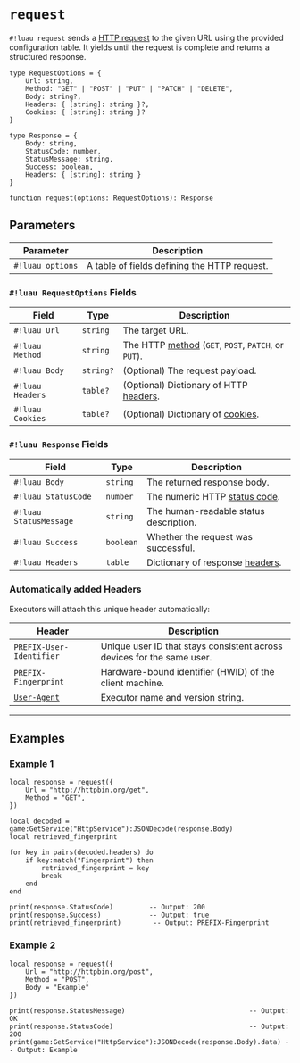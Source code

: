 # `request`

`#!luau request` sends a [HTTP request](https://en.wikipedia.org/wiki/HTTP) to the given URL using the provided configuration table. It yields until the request is complete and returns a structured response.

```luau
type RequestOptions = {
    Url: string,
    Method: "GET" | "POST" | "PUT" | "PATCH" | "DELETE",
    Body: string?,
    Headers: { [string]: string }?,
    Cookies: { [string]: string }?
}

type Response = {
    Body: string,
    StatusCode: number,
    StatusMessage: string,
    Success: boolean,
    Headers: { [string]: string }
}

function request(options: RequestOptions): Response
```

## Parameters

| Parameter         | Description                                 |
|-------------------|---------------------------------------------|
| `#!luau options`   | A table of fields defining the HTTP request. |

### `#!luau RequestOptions` Fields

| Field         | Type         | Description                                                |
|---------------|--------------|------------------------------------------------------------|
| `#!luau Url`     | `string`     | The target URL.                                             |
| `#!luau Method`  | `string`     | The HTTP [method](https://en.wikipedia.org/wiki/HTTP#Request_methods) (`GET`, `POST`, `PATCH`, or `PUT`).         |
| `#!luau Body`    | `string?`    | (Optional) The request payload.                             |
| `#!luau Headers` | `table?`     | (Optional) Dictionary of HTTP [headers](https://en.wikipedia.org/wiki/List_of_HTTP_header_fields).                      |
| `#!luau Cookies` | `table?`     | (Optional) Dictionary of [cookies](https://en.wikipedia.org/wiki/HTTP_cookie).                           |

### `#!luau Response` Fields

| Field              | Type       | Description                              |
|--------------------|------------|------------------------------------------|
| `#!luau Body`        | `string`   | The returned response body.               |
| `#!luau StatusCode`  | `number`   | The numeric HTTP [status code](https://en.wikipedia.org/wiki/List_of_HTTP_status_codes).             |
| `#!luau StatusMessage` | `string` | The human-readable status description.    |
| `#!luau Success`     | `boolean`  | Whether the request was successful.       |
| `#!luau Headers`     | `table`    | Dictionary of response [headers](https://en.wikipedia.org/wiki/List_of_HTTP_header_fields).           |

### Automatically added Headers

Executors will attach this unique header automatically:

| Header                     | Description                                                                 |
|----------------------------|-----------------------------------------------------------------------------|
| `PREFIX-User-Identifier`   | Unique user ID that stays consistent across devices for the same user.     |
| `PREFIX-Fingerprint`       | Hardware-bound identifier (HWID) of the client machine.                           |
| [`User-Agent`](https://en.wikipedia.org/wiki/User-Agent_header)           | Executor name and version string.                                          |

---

## Examples

### Example 1

```luau title="Basic GET request with fingerprint lookup" linenums="1"
local response = request({
    Url = "http://httpbin.org/get",
    Method = "GET",
})

local decoded = game:GetService("HttpService"):JSONDecode(response.Body)
local retrieved_fingerprint

for key in pairs(decoded.headers) do
    if key:match("Fingerprint") then
        retrieved_fingerprint = key
        break
    end
end

print(response.StatusCode)         -- Output: 200
print(response.Success)            -- Output: true
print(retrieved_fingerprint)        -- Output: PREFIX-Fingerprint
```

### Example 2

```luau title="Basic POST request with payload" linenums="1"
local response = request({
    Url = "http://httpbin.org/post",
    Method = "POST",
    Body = "Example"
})

print(response.StatusMessage)                               -- Output: OK
print(response.StatusCode)                                  -- Output: 200
print(game:GetService("HttpService"):JSONDecode(response.Body).data) -- Output: Example
```

